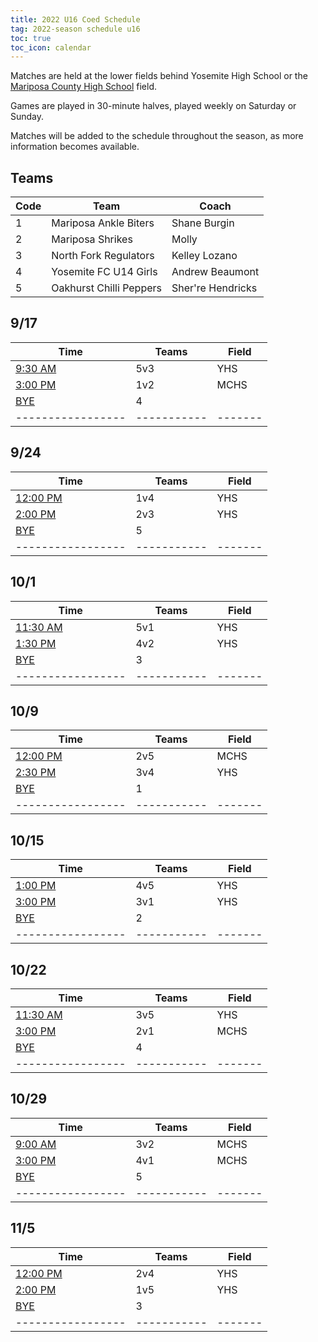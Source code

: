 ```yaml
---
title: 2022 U16 Coed Schedule
tag: 2022-season schedule u16
toc: true
toc_icon: calendar
---
```


Matches are held at the lower fields behind Yosemite High School or
the [Mariposa County High School](https://goo.gl/maps/EasemXvHsxpL21fM8) field.

Games are played in 30-minute halves, played weekly on Saturday or Sunday.

Matches will be added to the schedule throughout the season, as more
information becomes available.

## Teams

| Code  | Team                    | Coach                         
|-------|-------------------------|---------------
| 1     | Mariposa Ankle Biters   | Shane Burgin
| 2     | Mariposa Shrikes        | Molly
| 3     | North Fork Regulators   | Kelley Lozano
| 4     | Yosemite FC U14 Girls   | Andrew Beaumont
| 5     | Oakhurst Chilli Peppers | Sher're Hendricks

## 9/17

| Time            | Teams     | Field |
|-----------------|-----------|-------|
| <u>9:30 AM</u>  | 5v3       | YHS   |
| <u>3:00 PM</u>  | 1v2       | MCHS  |
| <u>BYE</u>      | 4         |       |
|-----------------|-----------|-------|

## 9/24

| Time            | Teams     | Field |
|-----------------|-----------|-------|
| <u>12:00 PM</u> | 1v4       | YHS   |
| <u>2:00 PM</u>  | 2v3       | YHS   |
| <u>BYE</u>      | 5         |       |
|-----------------|-----------|-------|

## 10/1

| Time            | Teams     | Field |
|-----------------|-----------|-------|
| <u>11:30 AM</u> | 5v1       | YHS   |
| <u>1:30 PM</u>  | 4v2       | YHS   |
| <u>BYE</u>      | 3         |       |
|-----------------|-----------|-------|

## 10/9

| Time            | Teams     | Field |
|-----------------|-----------|-------|
| <u>12:00 PM</u> | 2v5       | MCHS  |
| <u>2:30 PM</u>  | 3v4       | YHS   |
| <u>BYE</u>      | 1         |       |
|-----------------|-----------|-------|

## 10/15

| Time            | Teams     | Field |
|-----------------|-----------|-------|
| <u>1:00 PM</u>  | 4v5       | YHS   |
| <u>3:00 PM</u>  | 3v1       | YHS   |
| <u>BYE</u>      | 2         |       |
|-----------------|-----------|-------|

## 10/22

| Time            | Teams     | Field |
|-----------------|-----------|-------|
| <u>11:30 AM</u> | 3v5       | YHS   |
| <u>3:00 PM</u>  | 2v1       | MCHS  |
| <u>BYE</u>      | 4         |       |
|-----------------|-----------|-------|

## 10/29

| Time            | Teams     | Field |
|-----------------|-----------|-------|
| <u>9:00 AM</u>  | 3v2       | MCHS  |
| <u>3:00 PM</u>  | 4v1       | MCHS  |
| <u>BYE</u>      | 5         |       |
|-----------------|-----------|-------|

## 11/5

| Time            | Teams     | Field |
|-----------------|-----------|-------|
| <u>12:00 PM</u> | 2v4       | YHS   |
| <u>2:00 PM</u>  | 1v5       | YHS   |
| <u>BYE</u>      | 3         |       |
|-----------------|-----------|-------|


[^1]: *Times for the 1st game, on 9/17, were at 9:00am, 12:00pm, and 2:00pm.*
